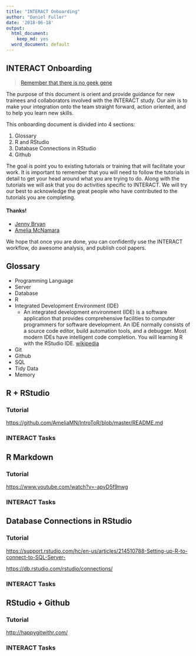 ```yaml
---
title: "INTERACT Onboarding"
author: "Daniel Fuller"
date: '2018-06-18'
output:
  html_document:
    keep_md: yes
  word_document: default
---
```




## INTERACT Onboarding

> [Remember that there is no geek gene](http://journals.plos.org/ploscompbiol/article?id=10.1371/journal.pcbi.1006023)

The purpose of this document is orient and provide guidance for new trainees and collaborators involved with the INTERACT study. Our aim is to make your integration onto the team straight forward, action oriented, and to help you learn new skills. 

This onboarding document is divided into 4 sections: 
1. Glossary
2. R and RStudio
3. Database Connections in RStudio
4. Github

The goal is point you to existing tutorials or training that will facilitate your work. It is important to remember that you will need to follow the tutorials in detail to get your head around what you are trying to do. Along with the tutorials we will ask that you do activities specific to INTERACT. We will try our best to acknowledge the great people who have contributed to the tutorials you are completing. 

#### Thanks!

- [Jenny Bryan](https://twitter.com/JennyBryan)
- [Amelia McNamara](https://twitter.com/AmeliaMN)

We hope that once you are done, you can confidently use the INTERACT workflow, do awesome analysis, and publish cool papers. 

## Glossary

- Programming Language
- Server
- Database
- R
- Integrated Development Environment (IDE)
    - An integrated development environment (IDE) is a software application that provides comprehensive facilities to computer programmers for software development. An IDE normally consists of a source code editor, build automation tools, and a debugger. Most modern IDEs have intelligent code completion. You will learning R with the RStudio IDE.  [wikipedia](https://en.wikipedia.org/wiki/Integrated_development_environment)
- Git
- Github
- SQL
- Tidy Data
- Memory

## R + RStudio

### Tutorial

https://github.com/AmeliaMN/IntroToR/blob/master/README.md

### INTERACT Tasks

## R Markdown

### Tutorial
https://www.youtube.com/watch?v=-apyD5f9nwg

### INTERACT Tasks

## Database Connections in RStudio

### Tutorial

https://support.rstudio.com/hc/en-us/articles/214510788-Setting-up-R-to-connect-to-SQL-Server-

https://db.rstudio.com/rstudio/connections/

### INTERACT Tasks

##  RStudio + Github

### Tutorial

http://happygitwithr.com/

### INTERACT Tasks

